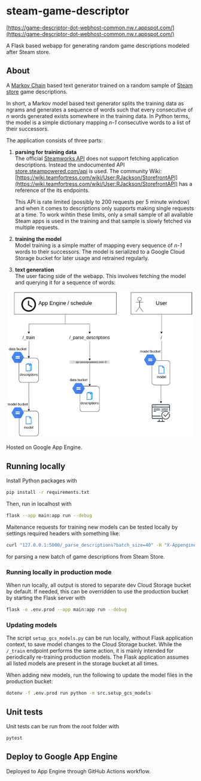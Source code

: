 # steam-game-descriptor
[https://game-descriptor-dot-webhost-common.nw.r.appspot.com/](https://game-descriptor-dot-webhost-common.nw.r.appspot.com/)

A Flask based webapp for generating random game descriptions modeled after Steam store. 

## About
A [Markov Chain](https://en.wikipedia.org/wiki/Markov_chain) based text generator trained on a random sample of [Steam store](https://store.steampowered.com/) game descriptions.

In short, a Markov model based text generator splits the training data as ngrams and generates a sequence of words such that every consecutive of _n_ words generated exists somewhere in the training data. In Python terms, the model is a simple dictionary mapping _n-1_ consecutive words to a list of their successors. 

The application consists of three parts:
 1. **parsing for training data**  
    The official [Steamworks API](https://partner.steamgames.com/doc/webapi/ISteamApps) does not support fetching application descriptions. Instead the undocumented API [store.steampowered.com/api](https://store.steampowered.com/api) is used. The community Wiki: [https://wiki.teamfortress.com/wiki/User:RJackson/StorefrontAPI](https://wiki.teamfortress.com/wiki/User:RJackson/StorefrontAPI) has a reference of the its endpoints.

    This API is rate limited (possibly to 200 requests per 5 minute window) and when it comes to descriptions only supports making single requests at a time. To work wihtin these limits, only a small sample of all available Steam apps is used in the training and that sample is slowly fetched via multiple requests.

 1. **training the model**  
    Model training is a simple matter of mapping every sequence of _n-1_ words to their successors. The model is serialized to a Google Cloud Storage bucket for later usage and retrained regularly.

 1. **text generation**  
    The user facing side of the webapp. This involves fetching the model and querying it for a sequence of words:

![Webapp flows](./overview.png)

 
Hosted on Google App Engine.


## Running locally
Install Python packages with  
```bash
pip install -r requirements.txt
```  
Then, run in localhost with
```bash
flask --app main:app run --debug
```

Maitenance requests for training new models can be tested locally by settings required headers with something like:
```bash
curl "127.0.0.1:5000/_parse_descriptions?batch_size=40" -H "X-Appengine-Cron: 1"
```
for parsing a new batch of game descriptions from Steam Store.

### Running locally in production mode
When run locally, all output is stored to separate dev Cloud Storage bucket by default. If needed, this can be overridden
to use the production bucket by starting the Flask server with
```bash
flask -e .env.prod --app main:app run --debug
```

### Updating models
The script `setup_gcs_models.py` can be run locally, without Flask application context, to save model changes to the Cloud Storage bucket.
While the `/_train` endpoint performs the same action, it is mainly intended for periodically re-training production models. The
Flask application assumes all listed models are present in the storage bucket at all times.

When adding new models, run the following to update the model files in the production bucket:
```bash
dotenv -f .env.prod run python -m src.setup_gcs_models
```


## Unit tests
Unit tests can be run from the root folder with
```bash
pytest
```

## Deploy to Google App Engine
Deployed to App Engine through GitHub Actions workflow.